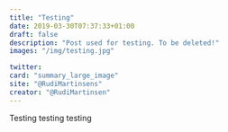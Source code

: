 ```yaml
---
title: "Testing"
date: 2019-03-30T07:37:33+01:00
draft: false
description: "Post used for testing. To be deleted!"
images: "/img/testing.jpg"

twitter:
card: "summary_large_image"
site: "@RudiMartinsens"
creator: "@RudiMartinsen"
---
```


Testing testing testing

<!-- {{< figure src="/img/testing.jpg" >}} -->